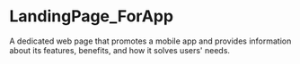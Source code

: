 # LandingPage_ForApp
A dedicated web page that promotes a mobile app and provides information about its features, benefits, and how it solves users' needs.
